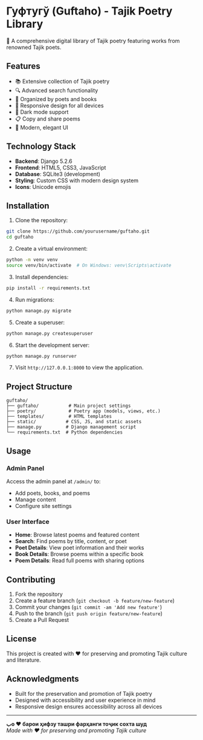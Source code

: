 # Гуфтугў (Guftaho) - Tajik Poetry Library

🌟 A comprehensive digital library of Tajik poetry featuring works from renowned Tajik poets.

## Features

- 📚 Extensive collection of Tajik poetry
- 🔍 Advanced search functionality
- 📖 Organized by poets and books
- 📱 Responsive design for all devices
- 🌙 Dark mode support
- 📋 Copy and share poems
- 🎨 Modern, elegant UI

## Technology Stack

- **Backend**: Django 5.2.6
- **Frontend**: HTML5, CSS3, JavaScript
- **Database**: SQLite3 (development)
- **Styling**: Custom CSS with modern design system
- **Icons**: Unicode emojis

## Installation

1. Clone the repository:
```bash
git clone https://github.com/yourusername/guftaho.git
cd guftaho
```

2. Create a virtual environment:
```bash
python -m venv venv
source venv/bin/activate  # On Windows: venv\Scripts\activate
```

3. Install dependencies:
```bash
pip install -r requirements.txt
```

4. Run migrations:
```bash
python manage.py migrate
```

5. Create a superuser:
```bash
python manage.py createsuperuser
```

6. Start the development server:
```bash
python manage.py runserver
```

7. Visit `http://127.0.0.1:8000` to view the application.

## Project Structure

```
guftaho/
├── guftaho/           # Main project settings
├── poetry/            # Poetry app (models, views, etc.)
├── templates/         # HTML templates
├── static/           # CSS, JS, and static assets
├── manage.py         # Django management script
└── requirements.txt  # Python dependencies
```

## Usage

### Admin Panel
Access the admin panel at `/admin/` to:
- Add poets, books, and poems
- Manage content
- Configure site settings

### User Interface
- **Home**: Browse latest poems and featured content
- **Search**: Find poems by title, content, or poet
- **Poet Details**: View poet information and their works
- **Book Details**: Browse poems within a specific book
- **Poem Details**: Read full poems with sharing options

## Contributing

1. Fork the repository
2. Create a feature branch (`git checkout -b feature/new-feature`)
3. Commit your changes (`git commit -am 'Add new feature'`)
4. Push to the branch (`git push origin feature/new-feature`)
5. Create a Pull Request

## License

This project is created with ❤️ for preserving and promoting Tajik culture and literature.

## Acknowledgments

- Built for the preservation and promotion of Tajik poetry
- Designed with accessibility and user experience in mind
- Responsive design ensures accessibility across all devices

---

**بо ❤️ барои ҳифзу ташри фарҳанги тоҷик сохта шуд**  
*Made with ❤️ for preserving and promoting Tajik culture*